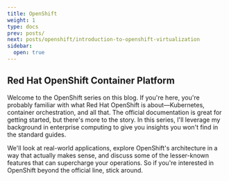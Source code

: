 ```yaml
---
title: OpenShift
weight: 1
type: docs
prev: posts/
next: posts/openshift/introduction-to-openshift-virtualization
sidebar:
  open: true
---
```


## Red Hat OpenShift Container Platform

Welcome to the OpenShift series on this blog. If you're here, you're probably familiar with what Red Hat OpenShift is about—Kubernetes, container orchestration, and all that. The official documentation is great for getting started, but there's more to the story. In this series, I'll leverage my background in enterprise computing to give you insights you won't find in the standard guides.

We'll look at real-world applications, explore OpenShift's architecture in a way that actually makes sense, and discuss some of the lesser-known features that can supercharge your operations. So if you're interested in OpenShift beyond the official line, stick around.